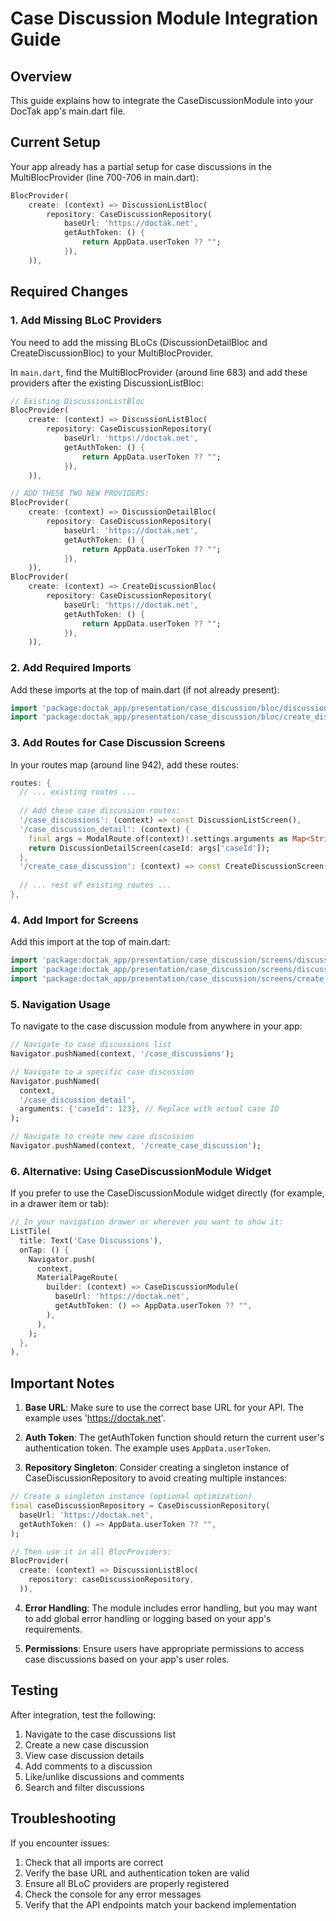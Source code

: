 # Case Discussion Module Integration Guide

## Overview
This guide explains how to integrate the CaseDiscussionModule into your DocTak app's main.dart file.

## Current Setup
Your app already has a partial setup for case discussions in the MultiBlocProvider (line 700-706 in main.dart):

```dart
BlocProvider(
    create: (context) => DiscussionListBloc(
        repository: CaseDiscussionRepository(
            baseUrl: 'https://doctak.net',
            getAuthToken: () {
                return AppData.userToken ?? "";
            }),
    )),
```

## Required Changes

### 1. Add Missing BLoC Providers
You need to add the missing BLoCs (DiscussionDetailBloc and CreateDiscussionBloc) to your MultiBlocProvider. 

In `main.dart`, find the MultiBlocProvider (around line 683) and add these providers after the existing DiscussionListBloc:

```dart
// Existing DiscussionListBloc
BlocProvider(
    create: (context) => DiscussionListBloc(
        repository: CaseDiscussionRepository(
            baseUrl: 'https://doctak.net',
            getAuthToken: () {
                return AppData.userToken ?? "";
            }),
    )),

// ADD THESE TWO NEW PROVIDERS:
BlocProvider(
    create: (context) => DiscussionDetailBloc(
        repository: CaseDiscussionRepository(
            baseUrl: 'https://doctak.net',
            getAuthToken: () {
                return AppData.userToken ?? "";
            }),
    )),
BlocProvider(
    create: (context) => CreateDiscussionBloc(
        repository: CaseDiscussionRepository(
            baseUrl: 'https://doctak.net',
            getAuthToken: () {
                return AppData.userToken ?? "";
            }),
    )),
```

### 2. Add Required Imports
Add these imports at the top of main.dart (if not already present):

```dart
import 'package:doctak_app/presentation/case_discussion/bloc/discussion_detail_bloc.dart';
import 'package:doctak_app/presentation/case_discussion/bloc/create_discussion_bloc.dart';
```

### 3. Add Routes for Case Discussion Screens
In your routes map (around line 942), add these routes:

```dart
routes: {
  // ... existing routes ...
  
  // Add these case discussion routes:
  '/case_discussions': (context) => const DiscussionListScreen(),
  '/case_discussion_detail': (context) {
    final args = ModalRoute.of(context)!.settings.arguments as Map<String, dynamic>;
    return DiscussionDetailScreen(caseId: args['caseId']);
  },
  '/create_case_discussion': (context) => const CreateDiscussionScreen(),
  
  // ... rest of existing routes ...
},
```

### 4. Add Import for Screens
Add this import at the top of main.dart:

```dart
import 'package:doctak_app/presentation/case_discussion/screens/discussion_list_screen.dart';
import 'package:doctak_app/presentation/case_discussion/screens/discussion_detail_screen.dart';
import 'package:doctak_app/presentation/case_discussion/screens/create_discussion_screen.dart';
```

### 5. Navigation Usage

To navigate to the case discussion module from anywhere in your app:

```dart
// Navigate to case discussions list
Navigator.pushNamed(context, '/case_discussions');

// Navigate to a specific case discussion
Navigator.pushNamed(
  context, 
  '/case_discussion_detail',
  arguments: {'caseId': 123}, // Replace with actual case ID
);

// Navigate to create new case discussion
Navigator.pushNamed(context, '/create_case_discussion');
```

### 6. Alternative: Using CaseDiscussionModule Widget

If you prefer to use the CaseDiscussionModule widget directly (for example, in a drawer item or tab):

```dart
// In your navigation drawer or wherever you want to show it:
ListTile(
  title: Text('Case Discussions'),
  onTap: () {
    Navigator.push(
      context,
      MaterialPageRoute(
        builder: (context) => CaseDiscussionModule(
          baseUrl: 'https://doctak.net',
          getAuthToken: () => AppData.userToken ?? "",
        ),
      ),
    );
  },
),
```

## Important Notes

1. **Base URL**: Make sure to use the correct base URL for your API. The example uses 'https://doctak.net'.

2. **Auth Token**: The getAuthToken function should return the current user's authentication token. The example uses `AppData.userToken`.

3. **Repository Singleton**: Consider creating a singleton instance of CaseDiscussionRepository to avoid creating multiple instances:

```dart
// Create a singleton instance (optional optimization)
final caseDiscussionRepository = CaseDiscussionRepository(
  baseUrl: 'https://doctak.net',
  getAuthToken: () => AppData.userToken ?? "",
);

// Then use it in all BlocProviders:
BlocProvider(
  create: (context) => DiscussionListBloc(
    repository: caseDiscussionRepository,
  )),
```

4. **Error Handling**: The module includes error handling, but you may want to add global error handling or logging based on your app's requirements.

5. **Permissions**: Ensure users have appropriate permissions to access case discussions based on your app's user roles.

## Testing

After integration, test the following:

1. Navigate to the case discussions list
2. Create a new case discussion
3. View case discussion details
4. Add comments to a discussion
5. Like/unlike discussions and comments
6. Search and filter discussions

## Troubleshooting

If you encounter issues:

1. Check that all imports are correct
2. Verify the base URL and authentication token are valid
3. Ensure all BLoC providers are properly registered
4. Check the console for any error messages
5. Verify that the API endpoints match your backend implementation